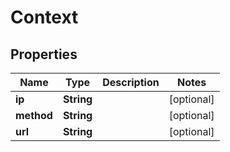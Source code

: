

# Context


## Properties

Name | Type | Description | Notes
------------ | ------------- | ------------- | -------------
**ip** | **String** |  |  [optional]
**method** | **String** |  |  [optional]
**url** | **String** |  |  [optional]



